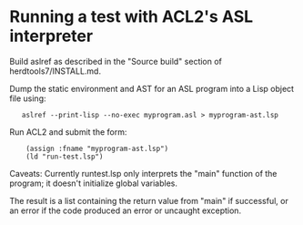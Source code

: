 
Running a test with ACL2's ASL interpreter
=======================

Build aslref as described in the "Source build" section of herdtools7/INSTALL.md.

Dump the static environment and AST for an ASL program into a Lisp object file using:
```
   aslref --print-lisp --no-exec myprogram.asl > myprogram-ast.lsp
```

Run ACL2 and submit the form:
```
    (assign :fname "myprogram-ast.lsp")
    (ld "run-test.lsp")
```

Caveats: Currently runtest.lsp only interprets the "main" function of the program; it
doesn't initialize global variables.

The result is a list containing the return value from "main" if successful, or an error if
the code produced an error or uncaught exception.
